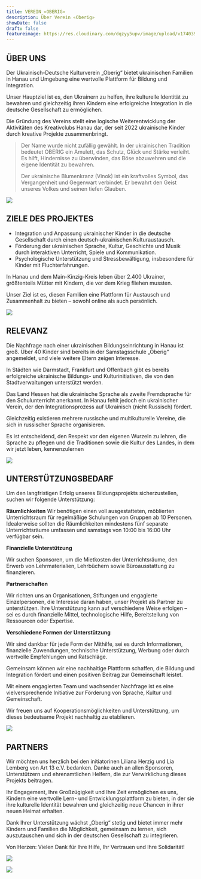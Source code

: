 ```yaml
---
title: VEREIN «OBERIG»
description: Über Verein «Oberig»
showDate: false
draft: false
featureimage: https://res.cloudinary.com/dqzyy5upv/image/upload/v1740394166/featured_chagg5.jpg
---
```

## ÜBER UNS

Der Ukrainisch-Deutsche Kulturverein „Oberig“ bietet ukrainischen Familien in Hanau und Umgebung eine wertvolle Plattform für Bildung und Integration.

Unser Hauptziel ist es, den Ukrainern zu helfen, ihre kulturelle Identität zu bewahren und gleichzeitig ihren Kindern eine erfolgreiche Integration in die deutsche Gesellschaft zu ermöglichen.

Die Gründung des Vereins stellt eine logische Weiterentwicklung der Aktivitäten des
Kreativclubs Hanau dar, der seit 2022 ukrainische Kinder durch kreative Projekte zusammenbringt.

> Der Name wurde nicht zufällig gewählt. In der ukrainischen Tradition bedeutet OBERIG ein Amulett, das Schutz, Glück und Stärke verleiht. Es hilft, Hindernisse zu überwinden, das Böse abzuwehren und die eigene Identität zu bewahren.
>
> Der ukrainische Blumenkranz (Vinok) ist ein kraftvolles Symbol, das Vergangenheit und Gegenwart verbindet. Er bewahrt den Geist unseres Volkes und seinen tiefen Glauben.

![](https://res.cloudinary.com/dqzyy5upv/image/upload/v1740741931/1_%D0%BF%D0%BE%D1%81%D1%82_11_page-0001_pxwzco.jpg)

## ZIELE DES PROJEKTES

* Integration und Anpassung ukrainischer Kinder in die deutsche Gesellschaft durch einen deutsch-ukrainischen Kulturaustausch.
* Förderung der ukrainischen Sprache, Kultur, Geschichte und Musik durch interaktiven Unterricht, Spiele und Kommunikation.
* Psychologische Unterstützung und Stressbewältigung, insbesondere für Kinder mit Fluchterfahrungen.

In Hanau und dem Main-Kinzig-Kreis leben über 2.400 Ukrainer, größtenteils Mütter
mit Kindern, die vor dem Krieg fliehen mussten.

Unser Ziel ist es, diesen Familien eine Plattform für Austausch und Zusammenhalt zu
bieten – sowohl online als auch persönlich.

![](https://res.cloudinary.com/dqzyy5upv/image/upload/v1740394167/img2_o94e0m.jpg)

## RELEVANZ

Die Nachfrage nach einer ukrainischen Bildungseinrichtung in Hanau ist groß. Über 40 Kinder sind bereits in der Samstagsschule „Oberig“ angemeldet, und viele weitere Eltern zeigen Interesse.

In Städten wie Darmstadt, Frankfurt und Offenbach gibt es bereits erfolgreiche ukrainische Bildungs- und Kulturinitiativen, die von den Stadtverwaltungen unterstützt werden.

Das Land Hessen hat die ukrainische Sprache als zweite Fremdsprache für den Schulunterricht anerkannt. In Hanau fehlt jedoch ein ukrainischer Verein, der den Integrationsprozess auf Ukrainisch (nicht Russisch) fördert. 

Gleichzeitig existieren mehrere russische und multikulturelle Vereine, die sich in russischer Sprache organisieren.

Es ist entscheidend, den Respekt vor den eigenen Wurzeln zu lehren, die Sprache zu pflegen und die Traditionen sowie die Kultur des Landes, in dem wir jetzt leben, kennenzulernen

![](https://res.cloudinary.com/dqzyy5upv/image/upload/v1740484881/20250221_151207_upsrxk.jpg)

## UNTERSTÜTZUNGSBEDARF

Um den langfristigen Erfolg unseres Bildungsprojekts sicherzustellen, suchen wir folgende Unterstützung:

**Räumlichkeiten**
Wir benötigen einen voll ausgestatteten, möblierten Unterrichtsraum für regelmäßige Schulungen von Gruppen ab 10 Personen. Idealerweise sollten die Räumlichkeiten mindestens fünf separate Unterrichtsräume umfassen und samstags von 10:00 bis 16:00 Uhr verfügbar sein.

**Finanzielle Unterstützung**

Wir suchen Sponsoren, um die Mietkosten der Unterrichtsräume, den Erwerb von Lehrmaterialien, Lehrbüchern sowie Büroausstattung zu finanzieren.

**Partnerschaften**

Wir richten uns an Organisationen, Stiftungen und engagierte Einzelpersonen, die Interesse daran haben, unser Projekt als Partner zu unterstützen. Ihre Unterstützung kann auf verschiedene Weise erfolgen – sei es durch finanzielle Mittel, technologische Hilfe, Bereitstellung von Ressourcen oder Expertise.

**Verschiedene Formen der Unterstützung**

Wir sind dankbar für jede Form der Mithilfe, sei es durch Informationen, finanzielle Zuwendungen, technische Unterstützung, Werbung oder durch wertvolle Empfehlungen und Ratschläge.

Gemeinsam können wir eine nachhaltige Plattform schaffen, die Bildung und Integration fördert und einen positiven Beitrag zur Gemeinschaft leistet.

Mit einem engagierten Team und wachsender Nachfrage ist es eine vielversprechende Initiative zur Förderung von Sprache, Kultur und Gemeinschaft.

Wir freuen uns auf Kooperationsmöglichkeiten und Unterstützung, um dieses bedeutsame Projekt nachhaltig zu etablieren.

![](https://res.cloudinary.com/dqzyy5upv/image/upload/v1740394167/img1_xyojuo.jpg)

## PARTNERS

Wir möchten uns herzlich bei den initiatorinen Liliana Herzig und Lia Lemberg von Art 13 e.V. bedanken. Danke auch an allen Sponsoren, Unterstützern und ehrenamtlichen Helfern, die zur Verwirklichung dieses Projekts beitragen.

Ihr Engagement, Ihre Großzügigkeit und Ihre Zeit ermöglichen es uns, Kindern eine wertvolle Lern- und Entwicklungsplattform zu bieten, in der sie ihre kulturelle Identität bewahren und gleichzeitig neue Chancen in ihrer neuen Heimat erhalten.

Dank Ihrer Unterstützung wächst „Oberig“ stetig und bietet immer mehr Kindern und Familien die Möglichkeit, gemeinsam zu lernen, sich auszutauschen und sich in der deutschen Gesellschaft zu integrieren.

Von Herzen: Vielen Dank für Ihre Hilfe, Ihr Vertrauen und Ihre Solidarität!

![](https://res.cloudinary.com/dqzyy5upv/image/upload/v1740740679/IMG_0643_ubkzpx.jpg)

![](https://res.cloudinary.com/dqzyy5upv/image/upload/v1740740787/5_rn3gz2.jpg)
